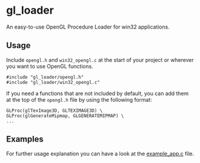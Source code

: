 # gl_loader

An easy-to-use OpenGL Procedure Loader for win32 applications.

## Usage

Include `opengl.h` and `win32_opengl.c` at the start of your project or wherever you want to use OpenGL functions.
```
#include "gl_loader/opengl.h"
#include "gl_loader/win32_opengl.c"
```

If you need a functions that are not included by default, you can add them at the top of the `opengl.h` file by using the following format:
```
GLProc(glTexImage3D, GLTEXIMAGE3D) \
GLProc(glGenerateMipmap, GLGENERATEMIPMAP) \
...
```

## Examples

For further usage explanation you can have a look at the [example_app.c](example_app.c) file.
